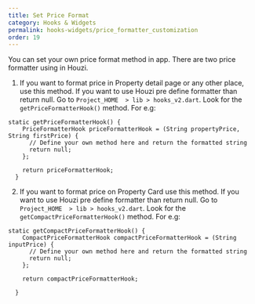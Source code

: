 ```yaml
---
title: Set Price Format
category: Hooks & Widgets
permalink: hooks-widgets/price_formatter_customization
order: 19
---
```


You can set your own price format method in app. There are two price formatter using in Houzi. 

1. If you want to format price in Property detail page or any other place, use this method. If you want to use Houzi pre define formatter than return null. Go to `Project_HOME  > lib > hooks_v2.dart`. Look for the `getPriceFormatterHook()` method. For e.g:

```
static getPriceFormatterHook() {
    PriceFormatterHook priceFormatterHook = (String propertyPrice, String firstPrice) {
      // Define your own method here and return the formatted string
      return null; 
    };

    return priceFormatterHook;
  }
```

2. If you want to format price on Property Card use this method. If you want to use Houzi pre define formatter than return null. Go to `Project_HOME  > lib > hooks_v2.dart`. Look for the `getCompactPriceFormatterHook()` method. For e.g:

```
static getCompactPriceFormatterHook() {
    CompactPriceFormatterHook compactPriceFormatterHook = (String inputPrice) {
      // Define your own method here and return the formatted string
      return null;
    };

    return compactPriceFormatterHook;
    
  }
```

